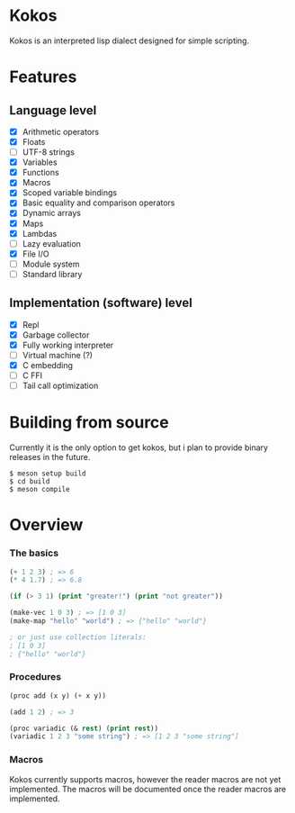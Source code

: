 # Kokos
Kokos is an interpreted lisp dialect designed for simple scripting.

# Features

## Language level

- [X] Arithmetic operators
- [X] Floats
- [ ] UTF-8 strings
- [X] Variables
- [X] Functions
- [X] Macros
- [X] Scoped variable bindings
- [X] Basic equality and comparison operators
- [X] Dynamic arrays
- [X] Maps
- [X] Lambdas
- [ ] Lazy evaluation
- [X] File I/O
- [ ] Module system
- [ ] Standard library

## Implementation (software) level

- [X] Repl
- [X] Garbage collector
- [X] Fully working interpreter
- [ ] Virtual machine (?)
- [X] C embedding
- [ ] C FFI
- [ ] Tail call optimization

# Building from source
Currently it is the only option to get kokos, but i plan to provide binary releases in the future.

```console
$ meson setup build
$ cd build
$ meson compile
```

# Overview

### The basics

```lisp
(+ 1 2 3) ; => 6
(* 4 1.7) ; => 6.8

(if (> 3 1) (print "greater!") (print "not greater"))

(make-vec 1 0 3) ; => [1 0 3]
(make-map "hello" "world") ; => {"hello" "world"}

; or just use collection literals:
; [1 0 3]
; {"hello" "world"}
```

### Procedures

```lisp
(proc add (x y) (+ x y))

(add 1 2) ; => 3

(proc variadic (& rest) (print rest))
(variadic 1 2 3 "some string") ; => [1 2 3 "some string"]
```

### Macros
Kokos currently supports macros, however the reader macros are not yet implemented. The macros will be documented once the reader macros are implemented.
